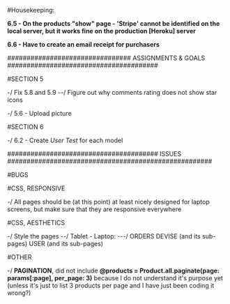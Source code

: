 #Housekeeping:



**6.5 - On the products "show" page - 'Stripe' cannot be identified on the local server, but it works fine on the production [Heroku] server**

**6.6 - Have to create an email receipt for purchasers**



################################   ASSIGNMENTS   &   GOALS   #######################################

#SECTION 5

-/ Fix 5.8 and 5.9
  --/ Figure out why comments rating does not show star icons

-/ 5.6 - Upload picture

#SECTION 6

-/ 6.2 - Create *User Test* for each model

#######################################   ISSUES   #####################################################

#BUGS


#CSS, RESPONSIVE

-/ All pages should be (at this point) at least nicely designed for laptop screens, but make sure that they are responsive everywhere

#CSS, AESTHETICS

-/  Style the pages
  --/ Tablet - Laptop:
    ---/  ORDERS
          DEVISE (and its sub-pages)
          USER (and its sub-pages)

#OTHER

-/ **PAGINATION**, did not include __@products = Product.all.paginate(page: params[:page], per_page: 3)__ because I do not understand it's purpose yet (unless it's just to list 3 products per page and I have just been coding it wrong?)
